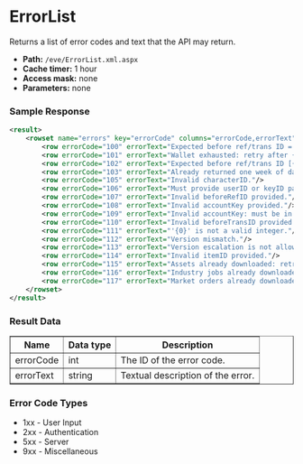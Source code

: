 # ErrorList
Returns a list of error codes and text that the API may return.

* __Path:__ ``/eve/ErrorList.xml.aspx``
* __Cache timer:__ 1 hour
* __Access mask:__ none
* __Parameters:__ none

### Sample Response

```xml
<result>
    <rowset name="errors" key="errorCode" columns="errorCode,errorText">
        <row errorCode="100" errorText="Expected before ref/trans ID = 0: wallet not previously loaded."/>
        <row errorCode="101" errorText="Wallet exhausted: retry after {0}."/>
        <row errorCode="102" errorText="Expected before ref/trans ID [{0}] but supplied [{1}]: wallet previously loaded."/>
        <row errorCode="103" errorText="Already returned one week of data: retry after {0}."/>
        <row errorCode="105" errorText="Invalid characterID."/>
        <row errorCode="106" errorText="Must provide userID or keyID parameter for authentication."/>
        <row errorCode="107" errorText="Invalid beforeRefID provided."/>
        <row errorCode="108" errorText="Invalid accountKey provided."/>
        <row errorCode="109" errorText="Invalid accountKey: must be in the range 1000 to 1006 for EVE wallets or 10000 for the DUST wallet."/>
        <row errorCode="110" errorText="Invalid beforeTransID provided."/>
        <row errorCode="111" errorText="'{0}' is not a valid integer."/>
        <row errorCode="112" errorText="Version mismatch."/>
        <row errorCode="113" errorText="Version escalation is not allowed at this time."/>
        <row errorCode="114" errorText="Invalid itemID provided."/>
        <row errorCode="115" errorText="Assets already downloaded: retry after {0}."/>
        <row errorCode="116" errorText="Industry jobs already downloaded: retry after {0}."/>
        <row errorCode="117" errorText="Market orders already downloaded: retry after {0}."/>
    </rowset>
</result>
```

### Result Data

<table border="1">
    <tbody>
        <tr>
            <th>Name</th>
            <th>Data type</th>
            <th>Description</th>
        </tr>
        <tr>
            <td>errorCode</td>
            <td>int</td>
            <td>The ID of the error code.</td>
        </tr>
        <tr>
            <td>errorText</td>
            <td>string</td>
            <td>Textual description of the error.</td>
        </tr>
    </tbody>
</table>

### Error Code Types

* 1xx - User Input
* 2xx - Authentication
* 5xx - Server
* 9xx - Miscellaneous
